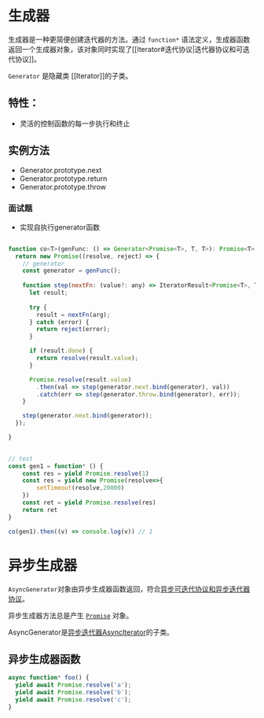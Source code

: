 # 生成器
生成器是一种更简便创建迭代器的方法。通过 `function*` 语法定义，生成器函数返回一个生成器对象，该对象同时实现了[[Iterator#迭代协议|迭代器协议和可迭代协议]]。

`Generator` 是隐藏类 [[Iterator]]的子类。

## 特性：
- 灵活的控制函数的每一步执行和终止

## 实例方法
- Generator.prototype.next
- Generator.prototype.return
- Generator.prototype.throw

### 面试题
- 实现自执行generator函数
```javascript

function co<T>(genFunc: () => Generator<Promise<T>, T, T>): Promise<T> {
  return new Promise((resolve, reject) => {
	// generator
    const generator = genFunc();
    
    function step(nextFn: (value?: any) => IteratorResult<Promise<T>, T>, arg?: any) {
      let result;
      
      try {
        result = nextFn(arg);
      } catch (error) {
        return reject(error);
      }

      if (result.done) {
        return resolve(result.value);
      }

      Promise.resolve(result.value)
        .then(val => step(generator.next.bind(generator), val))
        .catch(err => step(generator.throw.bind(generator), err));
    }

    step(generator.next.bind(generator));
  });

}
  

// test
const gen1 = function* () {
	const res = yield Promise.resolve(1)
	const res = yield new Promise(resolve=>{
		setTimeout(resolve,20000)
	})
	const ret = yield Promise.resolve(res)
	return ret
}

co(gen1).then((v) => console.log(v)) // 1

```

# 异步生成器
`AsyncGenerator`对象由异步生成器函数返回，符合[异步可迭代协议和异步迭代器协议](异步迭代器AsyncIterator.md#异步可迭代协议)。

异步生成器方法总是产生 [`Promise`](Promise.md) 对象。

AsyncGenerator是[异步迭代器AsyncIterator](异步迭代器AsyncIterator.md)的子类。

## 异步生成器函数
```javascript
async function* foo() {
  yield await Promise.resolve('a');
  yield await Promise.resolve('b');
  yield await Promise.resolve('c');
}
```



